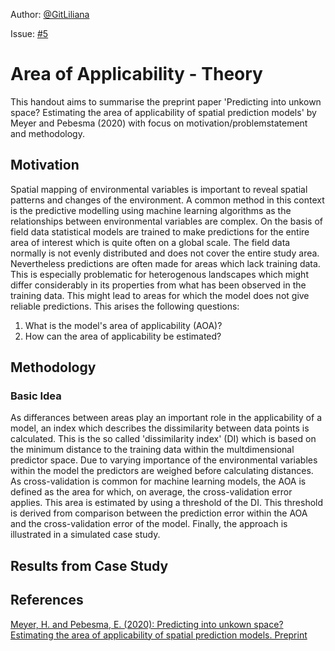 Author: [@GitLiliana](https://github.com/GitLiliana)

Issue: [#5](https://github.com/Geosoft2/geosoft2-2021/issues/5)

# Area of Applicability - Theory

This handout aims to summarise the preprint paper 'Predicting into unkown space? Estimating the area of applicability of spatial prediction models' by Meyer and Pebesma (2020) with focus on motivation/problemstatement and methodology.

## Motivation

Spatial mapping of environmental variables is important to reveal spatial patterns and changes of the environment. A common method in this context is the predictive modelling using machine learning algorithms as the relationships between environmental variables are complex. On the basis of field data statistical models are trained to make predictions for the entire area of interest which is quite often on a global scale. The field data normally is not evenly distributed and does not cover the entire study area. Nevertheless predictions are often made for areas which lack training data. This is especially problematic for heterogenous landscapes which might differ considerably in its properties from what has been observed in the training data. This might lead to areas for which the model does not give reliable predictions. This arises the following questions:
1. What is the model's area of applicability (AOA)?
2. How can the area of applicability be estimated?
 

## Methodology

### Basic Idea

As differances between areas play an important role in the applicability of a model, an index which describes the dissimilarity between data points is calculated. This is the so called 'dissimilarity index' (DI) which is based on the minimum distance to the training data within the multdimensional predictor space. Due to varying importance of the environmental variables within the model the predictors are weighed before calculating distances.
As cross-validation is common for machine learning models, the AOA is defined as the area for which, on average, the cross-validation error applies. This area is estimated by using a threshold of the DI. This threshold is derived from comparison between the prediction error within the AOA and the cross-validation error of the model.
Finally, the approach is illustrated in a simulated case study.

## Results from Case Study

## References

[Meyer, H. and Pebesma, E. (2020): Predicting into unkown space? Estimating the area of applicability of spatial prediction models. Preprint](https://arxiv.org/abs/2005.07939)
